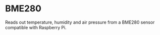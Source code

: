 # BME280

Reads out temperature, humidity and air pressure from a BME280 sensor compatible with Raspberry Pi.
